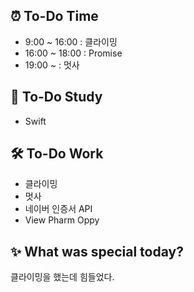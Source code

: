 ## ⏰  To-Do Time
- 9:00 ~ 16:00 : 클라이밍
- 16:00 ~ 18:00 : Promise
- 19:00 ~  : 멋사

## 📖 To-Do Study
- Swift

## 🛠️ To-Do Work
- 클라이밍
- 멋사 
- 네이버 인증서 API 
- View Pharm Oppy

## ✨ What was special today?
클라이밍을 했는데 힘들었다.
